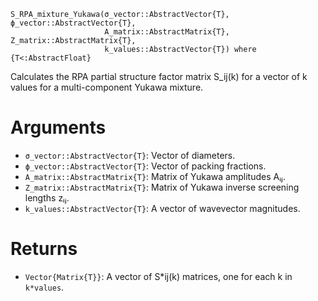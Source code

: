```
S_RPA_mixture_Yukawa(σ_vector::AbstractVector{T}, ϕ_vector::AbstractVector{T}, 
                     A_matrix::AbstractMatrix{T}, Z_matrix::AbstractMatrix{T}, 
                     k_values::AbstractVector{T}) where {T<:AbstractFloat}
```

Calculates the RPA partial structure factor matrix S_ij(k) for a vector of k values for a multi-component Yukawa mixture.

# Arguments

  * `σ_vector::AbstractVector{T}`: Vector of diameters.
  * `ϕ_vector::AbstractVector{T}`: Vector of packing fractions.
  * `A_matrix::AbstractMatrix{T}`: Matrix of Yukawa amplitudes Aᵢⱼ.
  * `Z_matrix::AbstractMatrix{T}`: Matrix of Yukawa inverse screening lengths zᵢⱼ.
  * `k_values::AbstractVector{T}`: A vector of wavevector magnitudes.

# Returns

  * `Vector{Matrix{T}}`: A vector of S*ij(k) matrices, one for each k in `k*values`.

